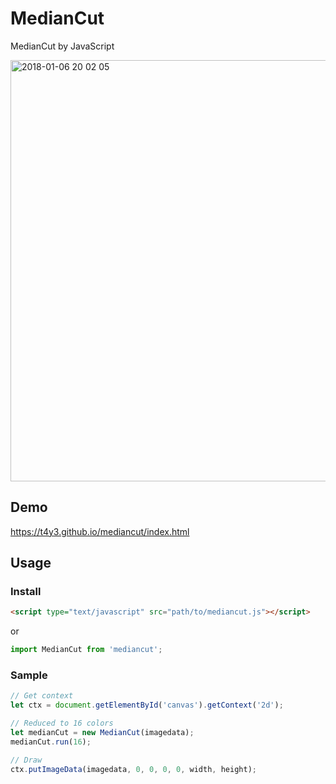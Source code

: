 # MedianCut
MedianCut by JavaScript

<img width="674" alt="2018-01-06 20 02 05" src="https://user-images.githubusercontent.com/9010553/34639876-b1292c00-f32b-11e7-8f07-5654b9889a93.png">

## Demo
https://t4y3.github.io/mediancut/index.html

## Usage

### Install

```html
<script type="text/javascript" src="path/to/mediancut.js"></script>
```

or

```js
import MedianCut from 'mediancut';
```

### Sample


```js
// Get context
let ctx = document.getElementById('canvas').getContext('2d');

// Reduced to 16 colors
let medianCut = new MedianCut(imagedata);
medianCut.run(16);

// Draw
ctx.putImageData(imagedata, 0, 0, 0, 0, width, height);
```
